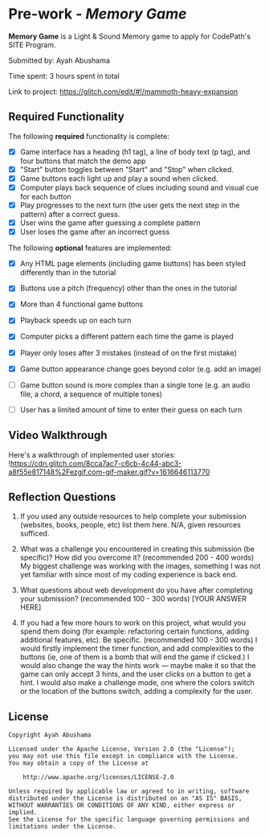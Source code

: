 # Pre-work - *Memory Game*

**Memory Game** is a Light & Sound Memory game to apply for CodePath's SITE Program. 

Submitted by: Ayah Abushama

Time spent: 3 hours spent in total

Link to project: https://glitch.com/edit/#!/mammoth-heavy-expansion

## Required Functionality

The following **required** functionality is complete:

* [x] Game interface has a heading (h1 tag), a line of body text (p tag), and four buttons that match the demo app
* [x] "Start" button toggles between "Start" and "Stop" when clicked. 
* [x] Game buttons each light up and play a sound when clicked. 
* [x] Computer plays back sequence of clues including sound and visual cue for each button
* [x] Play progresses to the next turn (the user gets the next step in the pattern) after a correct guess. 
* [x] User wins the game after guessing a complete pattern
* [x] User loses the game after an incorrect guess

The following **optional** features are implemented:

* [x] Any HTML page elements (including game buttons) has been styled differently than in the tutorial
* [x] Buttons use a pitch (frequency) other than the ones in the tutorial
* [x] More than 4 functional game buttons
* [x] Playback speeds up on each turn
* [x] Computer picks a different pattern each time the game is played
* [x] Player only loses after 3 mistakes (instead of on the first mistake)
* [x] Game button appearance change goes beyond color (e.g. add an image)
* [ ] Game button sound is more complex than a single tone (e.g. an audio file, a chord, a sequence of multiple tones)
* [ ] User has a limited amount of time to enter their guess on each turn


## Video Walkthrough

Here's a walkthrough of implemented user stories:
!https://cdn.glitch.com/8cca7ac7-c6cb-4c44-abc3-a8f55e817148%2Fezgif.com-gif-maker.gif?v=1616646113770


## Reflection Questions
1. If you used any outside resources to help complete your submission (websites, books, people, etc) list them here. 
N/A, given resources sufficed.

2. What was a challenge you encountered in creating this submission (be specific)? How did you overcome it? (recommended 200 - 400 words) 
My biggest challenge was working with the images, something I was not yet familiar with since most of my coding experience is back end.
3. What questions about web development do you have after completing your submission? (recommended 100 - 300 words) 
[YOUR ANSWER HERE]

4. If you had a few more hours to work on this project, what would you spend them doing (for example: refactoring certain functions, adding additional features, etc). Be specific. (recommended 100 - 300 words) 
I would firstly implement the timer function, and add complexities to the buttons (ie, one of them is a bomb that will end the game if clicked.) I would also change the way the hints work — maybe make it so that the game can only accept 3 hints, and the user clicks on a button to get a hint. I would also make a challenge mode, one where the colors switch or the location of the buttons switch, adding a complexity for the user. 


## License

    Copyright Ayah Abushama

    Licensed under the Apache License, Version 2.0 (the "License");
    you may not use this file except in compliance with the License.
    You may obtain a copy of the License at

        http://www.apache.org/licenses/LICENSE-2.0

    Unless required by applicable law or agreed to in writing, software
    distributed under the License is distributed on an "AS IS" BASIS,
    WITHOUT WARRANTIES OR CONDITIONS OF ANY KIND, either express or implied.
    See the License for the specific language governing permissions and
    limitations under the License.